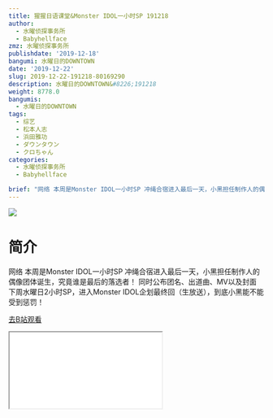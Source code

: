 ```yaml
---
title: 猩猩日语课堂&Monster IDOL一小时SP 191218
author:
  - 水曜侦探事务所
  - Babyhellface
zmz: 水曜侦探事务所
publishdate: '2019-12-18'
bangumi: 水曜日的DOWNTOWN
date: '2019-12-22'
slug: 2019-12-22-191218-80169290
description: 水曜日的DOWNTOWN&#8226;191218
weight: 8778.0
bangumis:
  - 水曜日的DOWNTOWN
tags:
  - 综艺
  - 松本人志
  - 浜田雅功
  - ダウンタウン
  - クロちゃん
categories:
  - 水曜侦探事务所
  - Babyhellface

brief: "网络 本周是Monster IDOL一小时SP 冲绳合宿进入最后一天，小黑担任制作人的偶像团体诞生，究竟谁是最后的落选者！ 同时公布团名、出道曲、MV以及封面 下周水曜日2小时SP，进入Monster IDOL企划最终回（生放送），到底小黑能不能受到惩罚！"
---
```

![](https://raw.githubusercontent.com/tcgriffith/owaraisite/master/static/tmpimg/79d1e8373bdaf2476b22735350912d58bf9dfe21.jpg.480.jpg)
# 简介  
网络
本周是Monster IDOL一小时SP
冲绳合宿进入最后一天，小黑担任制作人的偶像团体诞生，究竟谁是最后的落选者！
同时公布团名、出道曲、MV以及封面
下周水曜日2小时SP，进入Monster IDOL企划最终回（生放送），到底小黑能不能受到惩罚！  

[去B站观看](https://www.bilibili.com/video/av80169290/)
<div class ="resp-container"><iframe class="testiframe" src="//player.bilibili.com/player.html?aid=80169290"", scrolling="no", allowfullscreen="true" > </iframe></div> 
